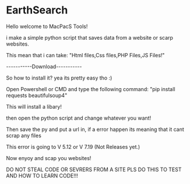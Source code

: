 # EarthSearch
Hello welcome to MacPacS Tools!

i make a simple python script that saves data from a website or scarp websites.

This mean that i can take: "Html files,Css files,PHP Files,JS Files!"

-----------Download-----------

So how to install it? yea its pretty easy tho :)

Open Powershell or CMD and type the following command: "pip install requests beautifulsoup4"

This will install a libary!

then open the python script and change whatever you want!

Then save the py and put a url in, if a error happen its meaning that it cant scrap any files

This error is going to V 5.12 or V 7.19 (Not Releases yet.)

Now enyoy and scap you websites!

DO NOT STEAL CODE OR SEVRERS FROM A SITE PLS DO THIS TO TEST AND HOW TO LEARN CODE!!!
